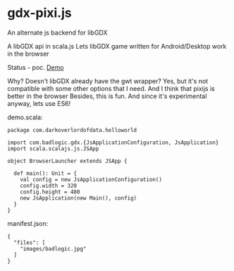 # gdx-pixi.js

An alternate js backend for libGDX

A libGDX api in scala.js 
Lets libGDX game written for Android/Desktop work in the browser

Status - poc. [Demo](https://darkoverlordofdata.com/gdx-pixi.js/)

Why? Doesn't libGDX already have the gwt wrapper?
Yes, but it's not compatible with some other options that I need.
And I think that pixijs is better in the browser
Besides, this is fun. And since it's experimental anyway, lets use ES6!



demo.scala:
```
package com.darkoverlordofdata.helloworld

import com.badlogic.gdx.{JsApplicationConfiguration, JsApplication}
import scala.scalajs.js.JSApp

object BrowserLauncher extends JSApp {

  def main(): Unit = {
    val config = new JsApplicationConfiguration()
    config.width = 320
    config.height = 480
    new JsApplication(new Main(), config)
  }
}
```

manifest.json:
```
{
  "files": [
    "images/badlogic.jpg"
  ]
}
```